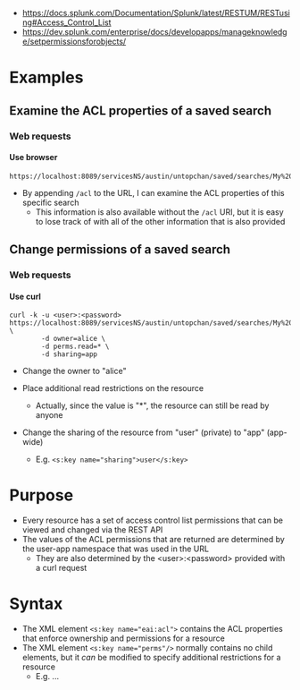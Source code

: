 - https://docs.splunk.com/Documentation/Splunk/latest/RESTUM/RESTusing#Access_Control_List
- https://dev.splunk.com/enterprise/docs/developapps/manageknowledge/setpermissionsforobjects/
# Examples
## Examine the ACL properties of a saved search
### Web requests
#### Use browser
```
https://localhost:8089/servicesNS/austin/untopchan/saved/searches/My%20Unexpected%20Topology%20Change%20Clone/acl
```
- By appending `/acl` to the URL, I can examine the ACL properties of this specific search
  - This information is also available without the `/acl` URI, but it is easy to lose track of with all of the other information that is also provided
## Change permissions of a saved search
### Web requests
#### Use curl
```
curl -k -u <user>:<password> https://localhost:8089/servicesNS/austin/untopchan/saved/searches/My%20Unexpected%20Topology%20Change%20Clone/acl \
        -d owner=alice \
        -d perms.read=* \
        -d sharing=app
```
- Change the owner to "alice"

- Place additional read restrictions on the resource
  - Actually, since the value is "*", the resource can still be read by anyone

- Change the sharing of the resource from "user" (private) to "app" (app-wide)
  - E.g. `<s:key name="sharing">user</s:key>`

# Purpose
- Every resource has a set of access control list permissions that can be viewed and changed via the REST API
- The values of the ACL permissions that are returned are determined by the user-app namespace that was used in the URL
  - They are also determined by the \<user>:\<password> provided with a curl request
# Syntax
- The XML element `<s:key name="eai:acl">` contains the ACL properties that enforce ownership and permissions for a resource
- The XML element `<s:key name="perms"/>` normally contains no child elements, but it _can_ be modified to specify additional restrictions for a
  resource
  - E.g. ...
